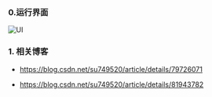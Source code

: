 ### 0.运行界面
![UI](https://raw.githubusercontent.com/sufadi/AccessibilityServiceMonitor/master/device-2018-08-22-114621.png)

### 1. 相关博客
- https://blog.csdn.net/su749520/article/details/79726071

- https://blog.csdn.net/su749520/article/details/81943782


